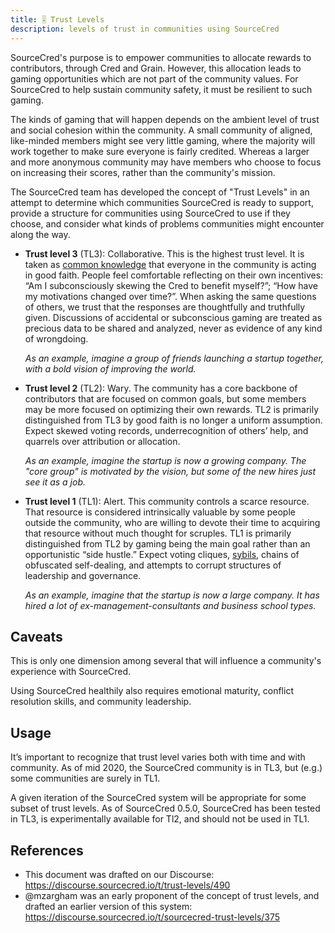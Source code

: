 ```yaml
---
title: 🎚 Trust Levels
description: levels of trust in communities using SourceCred
---
```


SourceCred's purpose is to empower communities to allocate rewards to
contributors, through Cred and Grain. However, this allocation leads to gaming
opportunities which are not part of the community values. For SourceCred to help
sustain community safety, it must be resilient to such gaming.

The kinds of gaming that will happen depends on the ambient level of trust and
social cohesion within the community. A small community of aligned, like-minded
members might see very little gaming, where the majority will work together to
make sure everyone is fairly credited. Whereas a larger and more anonymous
community may have members who choose to focus on increasing their scores,
rather than the community's mission.

The SourceCred team has developed the concept of "Trust Levels" in an attempt to
determine which communities SourceCred is ready to support, provide a structure
for communities using SourceCred to use if they choose, and consider what kinds
of problems communities might encounter along the way.

- **Trust level 3** (TL3): Collaborative. This is the highest trust level. It is
  taken as [common knowledge][common-knowledge] that everyone in the community
  is acting in good faith. People feel comfortable reflecting on their own
  incentives: “Am I subconsciously skewing the Cred to benefit myself?”; “How
  have my motivations changed over time?”. When asking the same questions of
  others, we trust that the responses are thoughtfully and truthfully given.
  Discussions of accidental or subconscious gaming are treated as precious data
  to be shared and analyzed, never as evidence of any kind of wrongdoing.

  _As an example, imagine a group of friends launching a startup together, with
  a bold vision of improving the world._

- **Trust level 2** (TL2): Wary. The community has a core backbone of
  contributors that are focused on common goals, but some members may be more
  focused on optimizing their own rewards. TL2 is primarily distinguished from
  TL3 by good faith is no longer a uniform assumption. Expect skewed voting
  records, underrecognition of others’ help, and quarrels over attribution or
  allocation.

  _As an example, imagine the startup is now a growing company. The "core group"
  is motivated by the vision, but some of the new hires just see it as a job._

- **Trust level 1** (TL1): Alert. This community controls a scarce resource.
  That resource is considered intrinsically valuable by some people outside the
  community, who are willing to devote their time to acquiring that resource
  without much thought for scruples. TL1 is primarily distinguished from TL2 by
  gaming being the main goal rather than an opportunistic “side hustle.” Expect
  voting cliques, [sybils], chains of obfuscated self-dealing, and attempts to
  corrupt structures of leadership and governance.

  _As an example, imagine that the startup is now a large company. It has hired
  a lot of ex-management-consultants and business school types._

[common-knowledge]: https://en.wikipedia.org/wiki/Common_knowledge_(logic)
[sybils]: https://en.wikipedia.org/wiki/Sybil_attack

## Caveats

This is only one dimension among several that will influence a community's
experience with SourceCred.

Using SourceCred healthily also requires emotional maturity, conflict resolution
skills, and community leadership.

## Usage

It’s important to recognize that trust level varies both with time and with
community. As of mid 2020, the SourceCred community is in TL3, but (e.g.) some
communities are surely in TL1.

A given iteration of the SourceCred system will be appropriate for some subset
of trust levels. As of SourceCred 0.5.0, SourceCred has been tested in TL3, is
experimentally available for Tl2, and should not be used in TL1.

## References

- This document was drafted on our Discourse:
  <https://discourse.sourcecred.io/t/trust-levels/490>
- @mzargham was an early proponent of the concept of trust levels, and drafted
  an earlier version of this system:
  <https://discourse.sourcecred.io/t/sourcecred-trust-levels/375>
